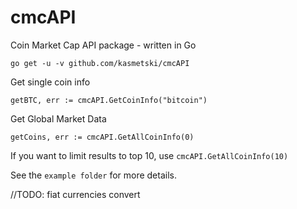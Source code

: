 # cmcAPI
Coin Market Cap API package - written in Go

`go get -u -v github.com/kasmetski/cmcAPI`

Get single coin info 	
```
getBTC, err := cmcAPI.GetCoinInfo("bitcoin")
```
Get Global Market Data
```
getCoins, err := cmcAPI.GetAllCoinInfo(0)
```
If you want to limit results to top 10, use `cmcAPI.GetAllCoinInfo(10)`

See the `example folder` for more details.

//TODO: fiat currencies convert